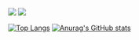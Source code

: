 <img src="https://capsule-render.vercel.app/api?type=waving&color=BDBDC8&height=150&section=header" />
<img src="https://capsule-render.vercel.app/api?type=waving&color=BDBDC8&height=150&section=footer" />



[![Top Langs](https://github-readme-stats.vercel.app/api/top-langs/?username=HANCOAL)](https://github.com/anuraghazra/github-readme-stats)
[![Anurag's GitHub stats](https://github-readme-stats.vercel.app/api?username=HANCOAL)](https://github.com/anuraghazra/github-readme-stats)

